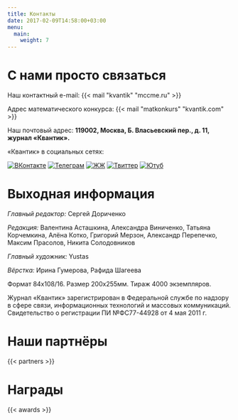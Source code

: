 ```yaml
---
title: Контакты
date: 2017-02-09T14:58:00+03:00
menu:
  main:
    weight: 7
---
```



# С нами просто связаться 

Наш контактный e-mail: {{< mail "kvantik" "mccme.ru" >}} 

Адрес математического конкурса: {{< mail "matkonkurs" "kvantik.com" >}} 

Наш почтовый адрес: **119002, Москва, Б. Власьевский пер., д. 11, журнал «Квантик».**


«Квантик» в социальных сетях: 


[![ВКонтакте](/img/social/vk_h.png "ВКонтакте")](http://vk.com/kvantik12) 
[![Телеграм](/img/social/tg_h.png "Telegram")](http://t.me/kvantik12) 
[![ЖЖ](/img/social/lj_h.png "Живой журнал")](http://kvantik12.livejournal.com/) 
[![Твиттер](/img/social/tw_h.png "Твиттер")](http://twitter.com/kvantik_journal) 
[![Ютуб](/img/social/yt_h.png "Ютуб")](http://www.youtube.com/user/kvantik12)


# Выходная информация
*Главный редактор:* Сергей Дориченко  

*Редакция:* Валентина Асташкина, Александра Виниченко, Татьяна Корчемкина, Алёна Котко, Григорий Мерзон, Александр Перепечко, Максим Прасолов, Никита Солодовников

*Главный художник:* Yustas

*Вёрстка:* Ирина Гумерова, Рафида Шагеева  

Формат 84х108/16. Размер 200х255мм. Тираж 4000 экземпляров.  

Журнал «Квантик» зарегистрирован в Федеральной службе по надзору в сфере связи, информационных технологий и массовых коммуникаций.
Свидетельство о регистрации ПИ №ФС77-44928 от 4 мая 2011 г.

# Наши партнёры

{{< partners >}}

# Награды

{{< awards >}}


